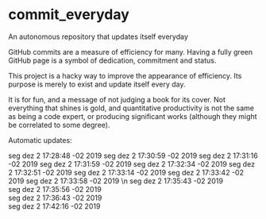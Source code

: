 # commit_everyday
An autonomous repository that updates itself everyday


GitHub commits are a measure of efficiency for many. Having a fully green GitHub page is a symbol of dedication, commitment and status. 

This project is a hacky way to improve the appearance of efficiency. Its purpose is merely to exist and update itself every day.

It is for fun, and a message of not judging a book for its cover. Not everything that shines is gold, and quantitative productivity is not the same as being a code expert, or producing significant works (although they might be correlated to some degree). 

Automatic updates:


seg dez  2 17:28:48 -02 2019
seg dez  2 17:30:59 -02 2019
seg dez  2 17:31:16 -02 2019
seg dez  2 17:31:59 -02 2019
seg dez  2 17:32:34 -02 2019
seg dez  2 17:32:51 -02 2019
seg dez  2 17:33:14 -02 2019
seg dez  2 17:33:42 -02 2019
seg dez  2 17:33:58 -02 2019
\n
seg dez  2 17:35:43 -02 2019
<br />
seg dez  2 17:35:56 -02 2019
<br />
seg dez  2 17:36:43 -02 2019
<br />
seg dez  2 17:42:16 -02 2019
<br />
